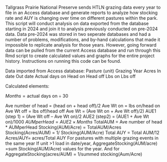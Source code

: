 Tallgrass Prairie National Preserve sends HTLN grazing data every year to file in an Access database and generate reports to analyze how stocking rate and AUY is changing over time on different pastures within the park. This script will conduct analysis
on data exported from the database starting in 2024 and join it to analysis previously conducted on pre-2024 data. Data pre-2024 was stored in two seperate databases and had a number of problems, modifications, and by-hand calculations that made it impossible
to replicate analysis for those years. However, going forward data can be pulled from the current Access database and run through this Rmd script to create calculated values and graphs for the entire project history. 
Instructions on running this code can be found.

Data imported from Access database:
Pasture (unit)
Grazing Year
Acres
In date
Out date
Actual days on 
Head on
Head off
Lbs on
Lbs off

Calculated elements:

$Months = \text{actual days on}\div 30$

Ave number of head = (head on + head off)/2
Ave Wt on = lbs on/head on
Ave Wt off = lbs off/head off
Ave Wt = (Ave Wt on + Ave Wt off)/2)
AUE1 (step 1) = (Ave Wt off – Ave Wt on)/2
AUE2 (step2) = (AUE1 + Ave Wt on)/1000
$AUMperHead = AUE2 \times Months$
TotalAUM = Ave number of head * AUMperHead
Stocking(AUM/Acre) = TotalAUM/Acres
Stocking(Acres/AUM) = 1/ Stocking(AUM/Acre)
Total AUY = Total AUM/12
Acres/AUY= acres/Total AUY
For pastures with multiple grazing events in the same year
If unit >1 load in date/year, AggregateStocking(AUM/acre) =sum Stocking(AUM/Acre) values for the year.  And for AggregateStocking(acres/AUM) = 1/summed stocking(Aum/Acre)
